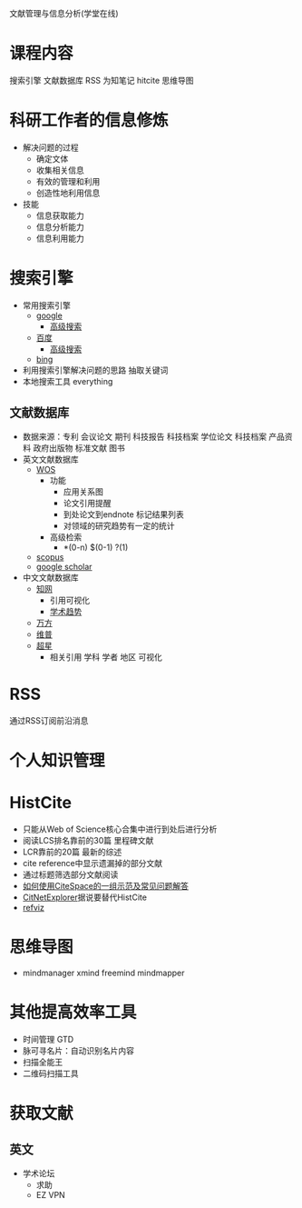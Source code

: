 文献管理与信息分析(学堂在线)

# 课程内容

搜索引擎 文献数据库 RSS 为知笔记 hitcite 思维导图 

# 科研工作者的信息修炼

* 解决问题的过程
	* 确定文体
	* 收集相关信息
	* 有效的管理和利用
	* 创造性地利用信息
* 技能
	* 信息获取能力
	* 信息分析能力
	* 信息利用能力

# 搜索引擎

* 常用搜索引擎
	* [google](https://google.com)
		* [高级搜索](https://www.google.co.jp/advanced_search)
	* [百度](https://www.baidu.com/)
		* [高级搜索](https://www.baidu.com/gaoji/advanced.html)
	* [bing](http://cn.bing.com/)
* 利用搜索引擎解决问题的思路 抽取关键词
* 本地搜索工具 everything

## 文献数据库

* 数据来源：专利 会议论文 期刊 科技报告 科技档案 学位论文 科技档案 产品资料 政府出版物 标准文献 图书
* 英文文献数据库
	* [WOS](webofknowledge.com)
		* 功能
			* 应用关系图
			* 论文引用提醒
			* 到处论文到endnote 标记结果列表
			* 对领域的研究趋势有一定的统计
		* 高级检索
			* *(0-n) $(0-1) ?(1)
	* [scopus](https://www.scopus.com/)
	* [google scholar](https://scholar.google.com/schhp?hl=zh-CN)
* 中文文献数据库
	* [知网](http://www.cnki.net/)
		* 引用可视化
		* [学术趋势](http://trend.cnki.net)
	* [万方](http://www.wanfangdata.com.cn/)
	* [维普](http://www.cqvip.com/)
	* [超星](https://www.chaoxing.com/)
		* 相关引用 学科 学者 地区 可视化

# RSS 
通过RSS订阅前沿消息
# 个人知识管理
# HistCite

* 只能从Web of Science核心合集中进行到处后进行分析
* 阅读LCS排名靠前的30篇 里程碑文献
* LCR靠前的20篇 最新的综述
* cite reference中显示遗漏掉的部分文献
* 通过标题筛选部分文献阅读
* [如何使用CiteSpace的一组示范及常见问题解答](http://blog.sciencenet.cn/blog-496649-838067.html)
* [CitNetExplorer](www.citnetexplorer.n)据说要替代HistCite
* [refviz]()

# 思维导图

* mindmanager xmind freemind mindmapper

# 其他提高效率工具
* 时间管理 GTD
* 脉可寻名片：自动识别名片内容
* 扫描全能王
* 二维码扫描工具

# 获取文献
## 英文
* 学术论坛
	* 求助
	* EZ VPN
